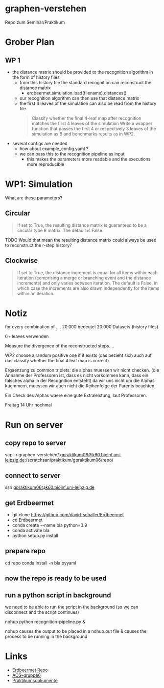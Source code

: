 # graphen-verstehen
Repo zum Seminar/Praktikum


# Grober Plan

## WP 1

* the distance matrix should be provided to the recognition algorithm in the form of history files
    * from this history file the standard recognition can reconstruct the distance matrix
        * erdbeermet.simulation.load(filename).distances()
    * our recognition algorithm can then use that distance matrix
    * the first 4 leaves of the simulation can also be read from the history file
        > Classify whether the final 4-leaf map after recognition matches the first 4 leaves of the simulation
        > Write a wrapper function that passes the first 4 or respectively 3 leaves of the simulation as B and benchmarks results as in WP2.
* several configs are needed
    * how about example_config.yaml ?
    * we can pass this to the recognition pipeline as input
        * this makes the parameters more readable and the executions more reproducible


# WP1: Simulation

What are these parameters?
## Circular
> If set to True, the resulting distance matrix is guaranteed to be a circular type R matrix. The default is False.

TODO Would that mean the resulting distance matrix could always be used to reconstruct the r-step history?

## Clockwise
> If set to True, the distance increment is equal for all items within each iteration (comprising a merge or branching event and the distance increments) and only varies between iteration. The default is False, in which case the increments are also drawn independently for the items within an iteration.



# Notiz

for every combination of ....
20.000 bedeutet 20.000 Datasets (history files)
 
6+ leaves verwenden


Measure the divergence of the reconstructed steps....

WP2
choose a random positive one if it exists
(das bezieht sich auch auf das classify whether the final 4 leaf map is correct)


Ergaenzung zu common triplets:
die alphas muessen wir nicht checken.
(die Annahme der Professoren ist, dass es nicht vorkommen kann, dass ein falsches alpha in der Recognition entsteht)
da wir uns nicht um die Alphas kuemmern, muessen wir auch nicht die Reihenfolge der Parents beachten.

Ein Check des Alphas waere eine gute Extraleistung, laut Professoren.


Freitag 14 Uhr nochmal


# Run on server

## copy repo to server
scp -r graphen-verstehen/ gpraktikum06@k60.bioinf.uni-leipzig.de:/scratchsan/praktikum/gpraktikum06/repo/


## connect to server

ssh gpraktikum06@k60.bioinf.uni-leipzig.de

## get Erdbeermet

- git clone https://github.com/david-schaller/Erdbeermet
- cd Erdbeermet
- conda create --name bla python=3.9
- conda activate bla
- python setup.py install

## prepare repo

cd repo
conda install -n bla pyyaml

## now the repo is ready to be used

## run a python script in background

we need to be able to run the script in the background (so we can disconnect and the script continues)

nohup python recognition-pipeline.py &


nohup causes the output to be placed in a nohup.out file
& causes the process to be running in the background

# Links
* [Erdbeermet Repo](https://github.com/david-schaller/Erdbeermet#generation-of-scenarios)
* [ACG-gruppe6](https://github.com/geschnee/acg-gruppe6)
* [Praktikumsdokumente](http://silo.bioinf.uni-leipzig.de/GTPraktikumRMaps/)
